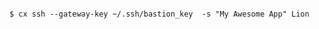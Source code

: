 <!-- usedin: [ _includes/_inlines/Deployment/common/deployment-gateway/deployment-gateway_accessing-your-servers-behind-the-gatewa.md] -->

```

$ cx ssh --gateway-key ~/.ssh/bastion_key  -s "My Awesome App" Lion

```

